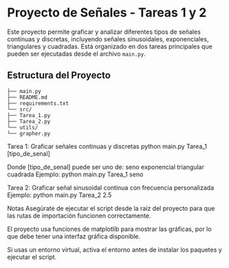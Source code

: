 # Proyecto de Señales - Tareas 1 y 2

Este proyecto permite graficar y analizar diferentes tipos de señales continuas y discretas, incluyendo señales sinusoidales, exponenciales, triangulares y cuadradas. Está organizado en dos tareas principales que pueden ser ejecutadas desde el archivo `main.py`.

## Estructura del Proyecto
    ├── main.py
    ├── README.md
    ├── requirements.txt
    └── src/
    ├── Tarea_1.py
    ├── Tarea_2.py
    └── utils/
    └── grapher.py

Tarea 1: Graficar señales continuas y discretas
python main.py Tarea_1 [tipo_de_senal]

Donde [tipo_de_senal] puede ser uno de:
    seno
    exponencial
    triangular
    cuadrada
Ejemplo:
    python main.py Tarea_1 seno

Tarea 2: Graficar señal sinusoidal continua con frecuencia personalizada
Ejemplo:
    python main.py Tarea_2 2.5

Notas
Asegúrate de ejecutar el script desde la raíz del proyecto para que las rutas de importación funcionen correctamente.

El proyecto usa funciones de matplotlib para mostrar las gráficas, por lo que debe tener una interfaz gráfica disponible.

Si usas un entorno virtual, activa el entorno antes de instalar los paquetes y ejecutar el script.